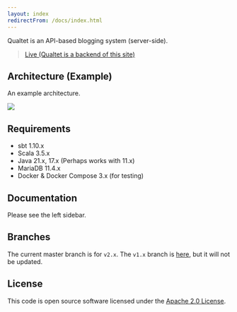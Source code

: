 ```yaml
---
layout: index
redirectFrom: /docs/index.html
---
```


Qualtet is an API-based blogging system (server-side).

> [Live (Qualtet is a backend of this site)](https://yoshinorin.net)

## Architecture (Example)

An example architecture.

![](./assets/arch.svg)

## Requirements

* sbt 1.10.x
* Scala 3.5.x
* Java 21.x, 17.x (Perhaps works with 11.x)
* MariaDB 11.4.x
* Docker & Docker Compose 3.x (for testing)

## Documentation

Please see the left sidebar.

## Branches

The current master branch is for `v2.x`. The `v1.x` branch is [here](https://github.com/yoshinorin/qualtet/tree/v1.x), but it will not be updated.

## License

This code is open source software licensed under the [Apache 2.0 License](https://www.apache.org/licenses/LICENSE-2.0.html).
